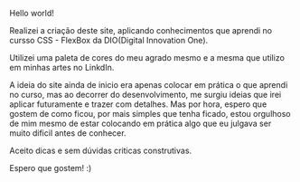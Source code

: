 Hello world!

Realizei a criação deste site, aplicando conhecimentos que aprendi no cursso CSS - FlexBox da DIO(Digital Innovation One).

Utilizei uma paleta de cores do meu agrado mesmo e a mesma que utilizo em minhas artes no LinkdIn.

A ideia do site ainda de inicio era apenas colocar em prática o que aprendi no curso, mas ao decorrer do desenvolvimento, me surgiu ideias que irei aplicar futuramente e trazer com detalhes.
Mas por hora, espero que gostem de como ficou, por mais simples que tenha ficado, estou orgulhoso de mim mesmo de estar colocando em prática algo que eu julgava ser muito dificil antes de conhecer.

Aceito dicas e sem dúvidas criticas construtivas.

Espero que gostem! :)
